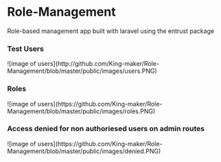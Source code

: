 # Role-Management
Role-based management app built with laravel using the entrust package
<h3>Test Users</h3>
![image of users](http://github.com/King-maker/Role-Management/blob/master/public/images/users.PNG)

<h3> Roles </h3>
![image of users](https://github.com/King-maker/Role-Management/blob/master/public/images/roles.PNG)
<h3> Access denied for non authoriesed users on admin routes </h3>
![image of users](https://github.com/King-maker/Role-Management/blob/master/public/images/denied.PNG)
